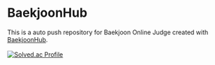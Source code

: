 # BaekjoonHub
This is a auto push repository for Baekjoon Online Judge created with [BaekjoonHub](https://github.com/BaekjoonHub/BaekjoonHub).<br><br>
[![Solved.ac Profile](http://mazassumnida.wtf/api/v2/generate_badge?boj=socczx)](https://solved.ac/socczx/)
